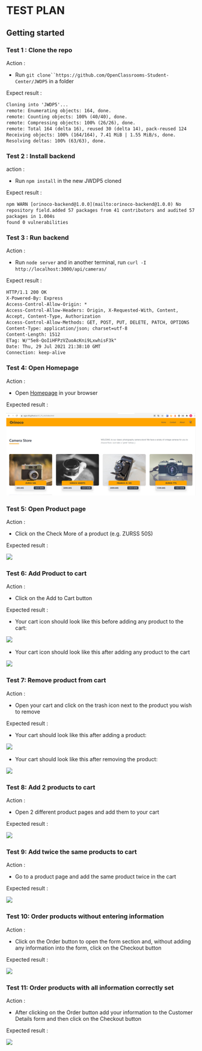 # TEST PLAN

## Getting started

### Test 1 : Clone the repo

Action :  

- Run `git clone``https://github.com/OpenClassrooms-Student-Center/JWDP5` in a folder  


Expect result :

```
Cloning into 'JWDP5'...  
remote: Enumerating objects: 164, done.  
remote: Counting objects: 100% (40/40), done.  
remote: Compressing objects: 100% (26/26), done.  
remote: Total 164 (delta 16), reused 30 (delta 14), pack-reused 124  
Receiving objects: 100% (164/164), 7.41 MiB | 1.55 MiB/s, done.  
Resolving deltas: 100% (63/63), done.
```

### Test 2 : Install backend

action : 

- Run `npm install` in the new JWDP5 cloned  


Expect result :

```
npm WARN [orinoco-backend@1.0.0](mailto:orinoco-backend@1.0.0) No repository field.added 57 packages from 41 contributors and audited 57 packages in 1.004s  
found 0 vulnerabilities
```

### Test 3 : Run backend

Action :

- Run `node server` and in another terminal, run `curl -I` `http://localhost:3000/api/cameras/`



Expect result :

```
HTTP/1.1 200 OK  
X-Powered-By: Express  
Access-Control-Allow-Origin: *  
Access-Control-Allow-Headers: Origin, X-Requested-With, Content, Accept, Content-Type, Authorization  
Access-Control-Allow-Methods: GET, POST, PUT, DELETE, PATCH, OPTIONS  
Content-Type: application/json; charset=utf-8  
Content-Length: 1512  
ETag: W/"5e8-QoIiHFPzVZuoAcKni9LxwhisF3k"  
Date: Thu, 29 Jul 2021 21:38:10 GMT  
Connection: keep-alive
```

### Test 4: Open Homepage

Action :  

- Open [Homepage](https://agpa-88.github.io/OC_P5_AA/index.html) in your browser



Expected result :

![](2021-07-29-23-53-44-image.png)

### Test 5: Open Product page

Action :  

- Click on the Check More of a product (e.g. ZURSS 50S)



Expected result :

![](C:\Users\localUser\AppData\Roaming\marktext\images\2021-07-30-09-48-55-image.png)



### Test 6: Add Product to cart

Action :

- Click on the Add to Cart button

Expected result :

- Your cart icon should look like this before adding any product to the cart:

![](C:\Users\localUser\AppData\Roaming\marktext\images\2021-07-30-09-48-22-image.png)

- Your cart icon should look like this after adding any product to the cart

![](C:\Users\localUser\AppData\Roaming\marktext\images\2021-07-30-09-47-49-image.png)



### Test 7: Remove product from cart

Action : 

- Open your cart and click on the trash icon next to the product you wish to remove

Expected result :

- Your cart should look like this after adding a product:

![](C:\Users\localUser\AppData\Roaming\marktext\images\2021-07-30-09-50-15-image.png)

- Your cart should look like this after removing the product:

![](C:\Users\localUser\AppData\Roaming\marktext\images\2021-07-30-09-50-57-image.png)

### Test 8: Add 2 products to cart

Action : 

- Open 2 different product pages and add them to your cart



Expected result :

![](C:\Users\localUser\AppData\Roaming\marktext\images\2021-07-30-09-52-48-image.png)



### Test 9: Add twice the same products to cart

Action :

- Go to a product page and add the same product twice in the cart

Expected result :

![](C:\Users\localUser\AppData\Roaming\marktext\images\2021-07-30-09-53-26-image.png)



### Test 10: Order products without entering information

Action : 

- Click on the Order button to open the form section and, without adding any information into the form, click on the Checkout button

Expected result :

![](C:\Users\localUser\AppData\Roaming\marktext\images\2021-07-30-10-00-13-image.png)



### Test 11: Order products with all information correctly set

Action :

- After clicking on the Order button add your information to the Customer Details form and then click on the Checkout button

Expected result :

![](C:\Users\localUser\AppData\Roaming\marktext\images\2021-07-30-09-58-12-image.png)
